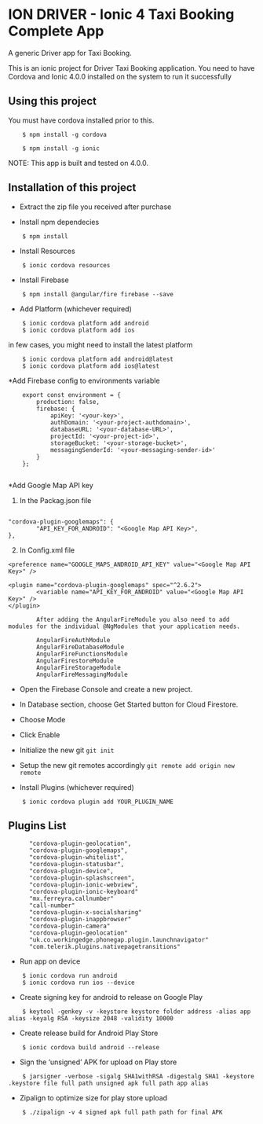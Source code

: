 # ION DRIVER - Ionic 4 Taxi Booking Complete App
A generic Driver app for Taxi Booking.

This is an ionic project for Driver Taxi Booking application. You need to have Cordova and Ionic 4.0.0 installed on the 
system to run it successfully

## Using this project

You must have cordova installed prior to this.

```
    $ npm install -g cordova
```


```
    $ npm install -g ionic
```

NOTE: This app is built and tested on 4.0.0.


## Installation of this project

* Extract the zip file you received after purchase

* Install npm dependecies

```
    $ npm install
```

* Install Resources

```
    $ ionic cordova resources
```

* Install Firebase
```
    $ npm install @angular/fire firebase --save
```

* Add Platform (whichever required)

```
    $ ionic cordova platform add android
    $ ionic cordova platform add ios
```
in few cases, you might need to install the latest platform
```
    $ ionic cordova platform add android@latest
    $ ionic cordova platform add ios@latest
```


*Add Firebase config to environments variable

```
    export const environment = {
        production: false,
        firebase: {
            apiKey: '<your-key>',
            authDomain: '<your-project-authdomain>',
            databaseURL: '<your-database-URL>',
            projectId: '<your-project-id>',
            storageBucket: '<your-storage-bucket>',
            messagingSenderId: '<your-messaging-sender-id>'
        }
    };
    
```

*Add Google Map API key 

1. In the Packag.json file

```

"cordova-plugin-googlemaps": {
        "API_KEY_FOR_ANDROID": "<Google Map API Key>", 
},

```
2. In Config.xml file

```
<preference name="GOOGLE_MAPS_ANDROID_API_KEY" value="<Google Map API Key>" />

<plugin name="cordova-plugin-googlemaps" spec="^2.6.2">
        <variable name="API_KEY_FOR_ANDROID" value="<Google Map API Key>" />
</plugin>

```


```
        After adding the AngularFireModule you also need to add modules for the individual @NgModules that your application needs.

        AngularFireAuthModule
        AngularFireDatabaseModule
        AngularFireFunctionsModule
        AngularFirestoreModule
        AngularFireStorageModule
        AngularFireMessagingModule

```
* Open the Firebase Console and create a new project.

* In Database section, choose Get Started button for Cloud Firestore.

* Choose Mode

* Click Enable

* Initialize the new git
    ```git init```

* Setup the new git remotes accordingly
    ```git remote add origin new remote```


* Install Plugins (whichever required)

```
    $ ionic cordova plugin add YOUR_PLUGIN_NAME
```


## Plugins List

```
      "cordova-plugin-geolocation",
      "cordova-plugin-googlemaps",
	  "cordova-plugin-whitelist",
	  "cordova-plugin-statusbar",
	  "cordova-plugin-device",
	  "cordova-plugin-splashscreen",
	  "cordova-plugin-ionic-webview",
	  "cordova-plugin-ionic-keyboard"
      "mx.ferreyra.callnumber"
      "call-number"
      "cordova-plugin-x-socialsharing"
      "cordova-plugin-inappbrowser"
      "cordova-plugin-camera"
      "cordova-plugin-geolocation"
      "uk.co.workingedge.phonegap.plugin.launchnavigator"
      "com.telerik.plugins.nativepagetransitions"
```


* Run app on device

```
    $ ionic cordova run android
    $ ionic cordova run ios --device
```

* Create signing key for android to release on Google Play

```
    $ keytool -genkey -v -keystore keystore folder address -alias app alias -keyalg RSA -keysize 2048 -validity 10000
```

* Create release build for Android Play Store

```
    $ ionic cordova build android --release
```

* Sign the ‘unsigned’ APK for upload on Play store

```
    $ jarsigner -verbose -sigalg SHA1withRSA -digestalg SHA1 -keystore .keystore file full path unsigned apk full path app alias
```


* Zipalign to optimize size for play store upload

```
    $ ./zipalign -v 4 signed apk full path path for final APK
``` 

